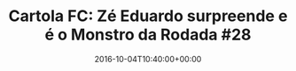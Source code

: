 ---
layout: post
title: "Cartola FC: Zé Eduardo surpreende e é o Monstro da Rodada #28"
date: 2016-10-04T10:40:00+00:00
external_link: "http://globoesporte.globo.com/cartola-fc/ep/monstros/noticia/2016/10/cartola-fc-ze-eduardo-surpreende-e-e-o-monstro-da-rodada-28.html"
categories: news globo.com
---